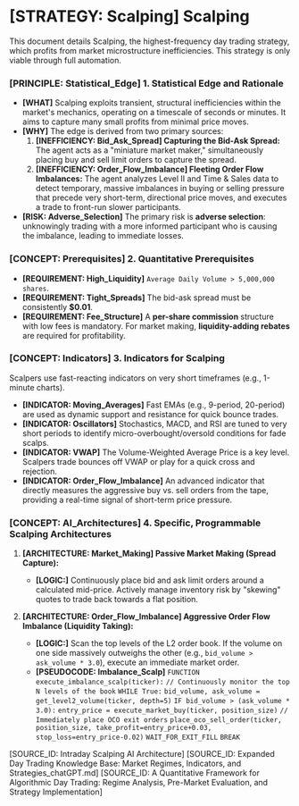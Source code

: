 # [STRATEGY: Scalping] Scalping

This document details Scalping, the highest-frequency day trading strategy, which profits from market microstructure inefficiencies. This strategy is only viable through full automation.

### [PRINCIPLE: Statistical_Edge] 1. Statistical Edge and Rationale

- **[WHAT]** Scalping exploits transient, structural inefficiencies within the market's mechanics, operating on a timescale of seconds or minutes. It aims to capture many small profits from minimal price moves.
- **[WHY]** The edge is derived from two primary sources:
    1. **[INEFFICIENCY: Bid_Ask_Spread] Capturing the Bid-Ask Spread:** The agent acts as a "miniature market maker," simultaneously placing buy and sell limit orders to capture the spread.
    2. **[INEFFICIENCY: Order_Flow_Imbalance] Fleeting Order Flow Imbalances:** The agent analyzes Level II and Time & Sales data to detect temporary, massive imbalances in buying or selling pressure that precede very short-term, directional price moves, and executes a trade to front-run slower participants.
- **[RISK: Adverse_Selection]** The primary risk is **adverse selection**: unknowingly trading with a more informed participant who is causing the imbalance, leading to immediate losses.

### [CONCEPT: Prerequisites] 2. Quantitative Prerequisites

- **[REQUIREMENT: High_Liquidity]** `Average Daily Volume > 5,000,000 shares`.
- **[REQUIREMENT: Tight_Spreads]** The bid-ask spread must be consistently **$0.01**.
- **[REQUIREMENT: Fee_Structure]** A **per-share commission** structure with low fees is mandatory. For market making, **liquidity-adding rebates** are required for profitability.

### [CONCEPT: Indicators] 3. Indicators for Scalping

Scalpers use fast-reacting indicators on very short timeframes (e.g., 1-minute charts).

- **[INDICATOR: Moving_Averages]** Fast EMAs (e.g., 9-period, 20-period) are used as dynamic support and resistance for quick bounce trades.
- **[INDICATOR: Oscillators]** Stochastics, MACD, and RSI are tuned to very short periods to identify micro-overbought/oversold conditions for fade scalps.
- **[INDICATOR: VWAP]** The Volume-Weighted Average Price is a key level. Scalpers trade bounces off VWAP or play for a quick cross and rejection.
- **[INDICATOR: Order_Flow_Imbalance]** An advanced indicator that directly measures the aggressive buy vs. sell orders from the tape, providing a real-time signal of short-term price pressure.

### [CONCEPT: AI_Architectures] 4. Specific, Programmable Scalping Architectures

1. **[ARCHITECTURE: Market_Making] Passive Market Making (Spread Capture):**
    - **[LOGIC:]** Continuously place bid and ask limit orders around a calculated mid-price. Actively manage inventory risk by "skewing" quotes to trade back towards a flat position.

2. **[ARCHITECTURE: Order_Flow_Imbalance] Aggressive Order Flow Imbalance (Liquidity Taking):**
    - **[LOGIC:]** Scan the top levels of the L2 order book. If the volume on one side massively outweighs the other (e.g., `bid_volume > ask_volume * 3.0`), execute an immediate market order.
    - **[PSEUDOCODE: Imbalance_Scalp]**
        `FUNCTION execute_imbalance_scalp(ticker):`
        `// Continuously monitor the top N levels of the book`
        `WHILE True:`
        `bid_volume, ask_volume = get_level2_volume(ticker, depth=5)`
        `IF bid_volume > (ask_volume * 3.0):`
        `entry_price = execute_market_buy(ticker, position_size)`
        `// Immediately place OCO exit orders`
        `place_oco_sell_order(ticker, position_size, take_profit=entry_price+0.03, stop_loss=entry_price-0.02)`
        `WAIT_FOR_EXIT_FILL`
        `BREAK`

[SOURCE_ID: Intraday Scalping AI Architecture]
[SOURCE_ID: Expanded Day Trading Knowledge Base: Market Regimes, Indicators, and Strategies_chatGPT.md]
[SOURCE_ID: A Quantitative Framework for Algorithmic Day Trading: Regime Analysis, Pre-Market Evaluation, and Strategy Implementation]
